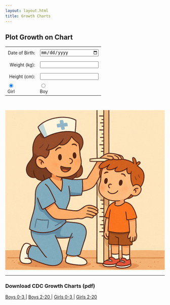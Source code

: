 ```yaml
---
layout: layout.html
title: Growth Charts
---
```


<h2>Plot Growth on Chart</h3>

<form id="input-section">
  <table style="margin: 0 auto; border-collapse: collapse;">
    <tr>
      <td style="text-align: right; padding: 0.5rem;"><label for="dob">Date of Birth:</label></td>
      <td style="padding: 0.5rem;"><input type="date" id="dob" style = "min-width: 180px; max-width: 180px;" oninput="checkFormCompletion()"></td>
    </tr>
    <tr>
      <td style="text-align: right; padding: 0.5rem;"><label for="weight">Weight (kg):</label></td>
      <td style="padding: 0.5rem;"><input type="number" id="weight" step="0.01" oninput="checkFormCompletion()"></td>
    </tr>
    <tr>
      <td style="text-align: right; padding: 0.5rem;"><label for="height">Height (cm):</label></td>
      <td style="padding: 0.5rem;"><input type="number" id="height" step="1" oninput="checkFormCompletion()"></td>
    </tr>
    <tr>  
      <td><input type="radio" name="sex" value="girl" id="girl" checked><br><label for="girl">Girl</label></td>
      <td><input type="radio" name="sex" value="boy" id="boy"><br><label for="boy">Boy</label>
    </tr>
  </table>
  <div style="text-align: center; padding-top: 0.5rem;">
    <button id="calc-btn" style="visibility: hidden;">Plot</button>
  </div>
</form>

<br>
<img class = "circle-image" id ="cartoon" src="/assets/images/nurseandchild.png">

<div id="growth-chart" style="display: none; margin-top: 1em; position: relative; max-width: 100%; border: 1px solid #ccc;">
  <img id="growth-chart-img" src="" alt="Growth Chart" style="width: 100%; display: block;">
  <canvas id="growth-canvas" style="position: absolute; top: 0; left: 0;  position: absolute; pointer-events: none;"></canvas>
</div>


<hr>

<h3>Download CDC Growth Charts (pdf)</h3>

<div class="results">
<a href="/assets/pdf/growthM0-3.pdf">Boys 0-3 </a>|
<a href="/assets/pdf/growthM2-20.pdf">Boys 2-20 </a>|
<a href="/assets/pdf/growthF0-3.pdf">Girls 0-3 </a>|
<a href="/assets/pdf/growthF2-20.pdf">Girls 2-20 </a>
</div>


<script>
function calculateAge(event) {
  if (event) event.preventDefault();
  const dob = new Date(document.getElementById("dob").value); 
  const refDate = new Date() 
  const weightKg = parseFloat(document.getElementById("weight").value);
  const heightCm = parseFloat(document.getElementById("height").value);

  if (isNaN(dob) || isNaN(refDate)) {
    document.getElementById("age-output").textContent = "Please enter valid dates.";
    return;
  }

  // Calculate age in years, months, and days
  let ageYears = refDate.getFullYear() - dob.getFullYear();
  let ageMonths = refDate.getMonth() - dob.getMonth();
  let ageDays = refDate.getDate() - dob.getDate();

  if (ageDays < 0) {
    ageMonths--;
    ageDays += new Date(refDate.getFullYear(), refDate.getMonth(), 0).getDate();
  }

  if (ageMonths < 0) {
    ageYears--;
    ageMonths += 12;
  }

// Determine sex
const sex = document.querySelector('input[name="sex"]:checked').value;

// Compute decimal age
const decimalAge = ageYears + ageMonths / 12 + ageDays / 365.25;

if (decimalAge > 20 || decimalAge < 0) {
  const ageOutput = document.getElementById("age-output");
  ageOutput.textContent = "Age must be 0-20 years.";
  ageOutput.style.display = "block";

  // Hide chart and return early
  document.getElementById("growth-chart").style.display = "none";
  return;
}

/*
const ageOutput = document.getElementById("age-output");
ageOutput.textContent = `Age: ${ageYears} years, ${ageMonths} months, ${ageDays} days`;
ageOutput.style.display = "block";
*/

// Determine image path
let imgPath = "";

if (sex === "girl") {
  imgPath = decimalAge < 3 ? "/assets/images/growthF03.png" : "/assets/images/growthF220.png";
} else {
  imgPath = decimalAge < 3 ? "/assets/images/growthM03.png" : "/assets/images/growthM220.png";
}

// Display image
const chartDiv = document.getElementById("growth-chart");
const chartImg = document.getElementById("growth-chart-img");
chartImg.onload = () => {
  plotGrowthPoint(decimalAge, weightKg, heightCm, sex, chartImg);
};

chartImg.src = imgPath;
chartDiv.style.display = "block";
document.getElementById("cartoon").style.display = "none";

}

// Show or hide custom plot date input
document.querySelectorAll('input[name="plot-date-mode"]').forEach(radio => {
  radio.addEventListener('change', () => {
    document.getElementById("plot-date").style.display = 
      radio.value === "custom" ? "inline-block" : "none";
  });
});


function checkFormCompletion() {
  const height = document.getElementById("height").value;
  const weight = document.getElementById("weight").value;
  const dob = document.getElementById("dob").value;
  const button = document.getElementById("calc-btn");

  if ((height || weight) && dob) {
    button.style.visibility = "visible";
  } else {
    button.style.visibility = "hidden";
  }
}

function mapValueToPixels(value, fromMin, fromMax, toMin, toMax) {
  const ratio = (value - fromMin) / (fromMax - fromMin);
  return toMin + ratio * (toMax - toMin);
}

function mapAgeToX_under3(ageMonths) {
  return mapValueToPixels(ageMonths, 0, 36, 305, 1368);
}

function mapWeightToY_under3(weightKg) {
  return mapValueToPixels(weightKg, 1.4, 22, 2000, 286);
}

function mapHeightToY_under3(heightCm) {
  return mapValueToPixels(heightCm, 37, 106, 1418, 268);
}

function mapAgeToX_2to20(ageYears) {
  return mapValueToPixels(ageYears, 2, 20, 302, 1376);
}

function mapWeightToY_2to20(weightKg) {
  return mapValueToPixels(weightKg, 6, 110, 2000, 835);
}

function mapHeightToY_2to20(heightCm) {
  return mapValueToPixels(heightCm, 75, 195, 1618, 274);
}

function getMappingFunctions(sex, decimalAge) {
  const useUnder3 = decimalAge < 3;

  return {
    mapAgeToX: useUnder3 ? mapAgeToX_under3 : mapAgeToX_2to20,
    mapWeightToY: useUnder3 ? mapWeightToY_under3 : mapWeightToY_2to20,
    mapHeightToY: useUnder3 ? mapHeightToY_under3 : mapHeightToY_2to20,
    imagePath: `/assets/images/growth${sex === 'girl' ? 'F' : 'M'}${useUnder3 ? '03' : '220'}.png`,
    ageUnit: useUnder3 ? "months" : "years"
  };
}


function drawCross(ctx, x, y, size = 10, color = "black") {
  ctx.strokeStyle = color;
  ctx.lineWidth = 5;
  ctx.beginPath();
  ctx.moveTo(x - size, y - size);
  ctx.lineTo(x + size, y + size);
  ctx.moveTo(x + size, y - size);
  ctx.lineTo(x - size, y + size);
  ctx.stroke();
}

function plotGrowthPoint(ageYearsDecimal, weightKg, heightCm, sex, img) {
  const { mapAgeToX, mapWeightToY, mapHeightToY, imagePath, ageUnit } =
    getMappingFunctions(sex, ageYearsDecimal);

  const ageX = mapAgeToX(ageUnit === "months" ? ageYearsDecimal * 12 : ageYearsDecimal);
  const weightY = !isNaN(weightKg) ? mapWeightToY(weightKg) : null;
  const heightY = !isNaN(heightCm) ? mapHeightToY(heightCm) : null;

  const canvas = document.getElementById("growth-canvas");
  const ctx = canvas.getContext("2d");

  canvas.width = img.naturalWidth;
  canvas.height = img.naturalHeight;

  canvas.style.width = img.width + "px";
  canvas.style.height = img.height + "px";

  ctx.clearRect(0, 0, canvas.width, canvas.height);

  if (weightY !== null) drawCross(ctx, ageX, weightY, 12, "black");
  if (heightY !== null) drawCross(ctx, ageX, heightY, 12, "black");
}

document.getElementById("calc-btn").addEventListener("click", calculateAge);

</script>
